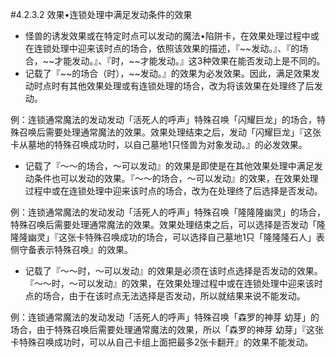 #4.2.3.2        效果•连锁处理中满足发动条件的效果
* 怪兽的诱发效果或在特定时点可以发动的魔法•陷阱卡，在效果处理过程中或在连锁处理中迎来该时点的场合，依照该效果的描述，『~~发动。』、『的场合，\~\~才能发动。』、『时，\~\~才能发动。』这3种效果在能否发动上是不同的。
* 记载了『\~\~的场合（时），\~\~发动。』的效果为必发效果。因此，满足效果发动时点时有其他效果处理或有连锁处理的场合，改为将该效果在处理终了后发动。

例：连锁通常魔法的发动发动「活死人的呼声」特殊召唤「闪耀巨龙」的场合，特殊召唤后需要处理通常魔法的效果。效果处理结束之后，发动「闪耀巨龙」『这张卡从墓地的特殊召唤成功时，以自己墓地1只怪兽为对象发动。』的必发效果。
* 记载了『～～的场合，～可以发动』的效果是即使是在其他效果处理中满足发动条件也可以发动的效果。『～～的场合，～可以发动』的效果，在效果处理过程中或在连锁处理中迎来该时点的场合，改为在处理终了后选择是否发动。

例：连锁通常魔法的发动发动「活死人的呼声」特殊召唤「隆隆隆幽灵」的场合，特殊召唤后需要处理通常魔法的效果。效果处理结束之后，可以选择是否发动「隆隆隆幽灵」『这张卡特殊召唤成功的场合，可以选择自己墓地1只「隆隆隆石人」表侧守备表示特殊召唤』的效果。
* 记载了『～～时，～可以发动』的效果是必须在该时点选择是否发动的效果。『～～时，～可以发动』的效果，在效果处理过程中或在连锁处理中迎来该时点的场合，由于在该时点无法选择是否发动，所以就结果来说不能发动。

例：连锁通常魔法的发动发动「活死人的呼声」特殊召唤「森罗的神芽 幼芽」的场合，由于特殊召唤后需要处理通常魔法的效果，所以「森罗的神芽 幼芽」『这张卡特殊召唤成功时，可以从自己卡组上面把最多2张卡翻开』的效果不能发动。
